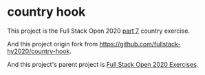# country hook

This project is the Full Stack Open 2020 [part 7](https://fullstackopen.com/en/part5) country exercise.

And this project origin fork from https://github.com/fullstack-hy2020/country-hook.

And this project's parent project is [Full Stack Open 2020 Exercises](https://github.com/Jooliashi/fullstack-open-exercises).